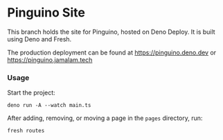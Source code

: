 # Pinguino Site

This branch holds the site for Pinguino, hosted on Deno Deploy. It is built
using Deno and Fresh.

The production deployment can be found at https://pinguino.deno.dev or https://pinguino.jamalam.tech

### Usage

Start the project:

```
deno run -A --watch main.ts
```

After adding, removing, or moving a page in the `pages` directory, run:

```
fresh routes
```
